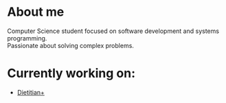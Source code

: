 # About me
Computer Science student focused on software development and systems programming.
<br>
Passionate about solving complex problems.

# Currently working on:
- [Dietitian+](https://github.com/JakubJagodzinski/dietitian-plus-backend)
